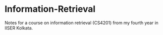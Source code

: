 # Information-Retrieval
Notes for a course on information retrieval (CS4201) from my fourth year in IISER Kolkata.
